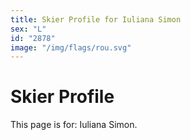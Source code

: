 ```yaml
---
title: Skier Profile for Iuliana Simon
sex: "L"
id: "2878"
image: "/img/flags/rou.svg" 
---
```


# Skier Profile

This page is for: Iuliana Simon.
    